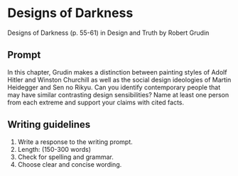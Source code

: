 # Designs of Darkness

Designs of Darkness \(p. 55-61\) in Design and Truth by Robert Grudin

## **Prompt**

In this chapter, Grudin makes a distinction between painting styles of Adolf Hitler and Winston Churchill as well as the social design ideologies of Martin Heidegger and Sen no Rikyu. Can you identify contemporary people that may have similar contrasting design sensibilities? Name at least one person from each extreme and support your claims with cited facts.

## **Writing guidelines**

1. Write a response to the writing prompt.
2. Length: \(150-300 words\)
3. Check for spelling and grammar.
4. Choose clear and concise wording.




